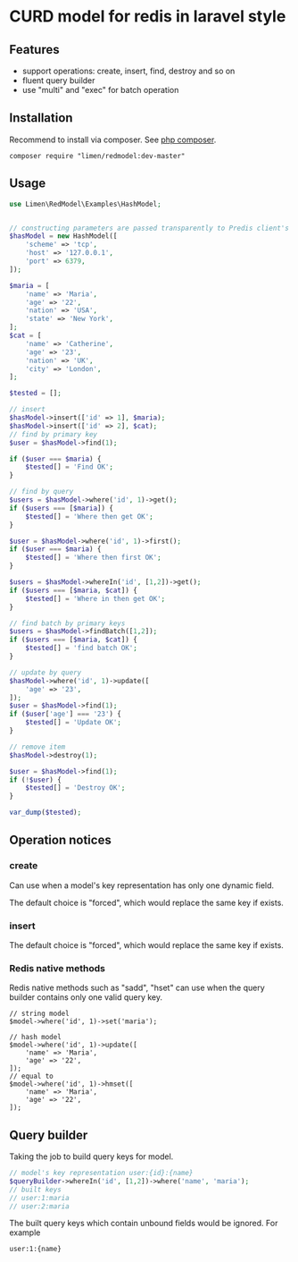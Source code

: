# CURD model for redis in laravel style

## Features

+ support operations: create, insert, find, destroy and so on 
+ fluent query builder
+ use "multi" and "exec" for batch operation

## Installation

Recommend to install via composer. See [php composer](https://getcomposer.org/ "").
```
composer require "limen/redmodel:dev-master"
```

## Usage

```php
use Limen\RedModel\Examples\HashModel;


// constructing parameters are passed transparently to Predis client's constructor 
$hasModel = new HashModel([
    'scheme' => 'tcp',
    'host' => '127.0.0.1',
    'port' => 6379,
]);

$maria = [
    'name' => 'Maria',
    'age' => '22',
    'nation' => 'USA',
    'state' => 'New York',
];
$cat = [
    'name' => 'Catherine',
    'age' => '23',
    'nation' => 'UK',
    'city' => 'London',
];

$tested = [];

// insert
$hasModel->insert(['id' => 1], $maria);
$hasModel->insert(['id' => 2], $cat);
// find by primary key
$user = $hasModel->find(1);

if ($user === $maria) {
    $tested[] = 'Find OK';
}

// find by query
$users = $hasModel->where('id', 1)->get();
if ($users === [$maria]) {
    $tested[] = 'Where then get OK';
}

$user = $hasModel->where('id', 1)->first();
if ($user === $maria) {
    $tested[] = 'Where then first OK';
}

$users = $hasModel->whereIn('id', [1,2])->get();
if ($users === [$maria, $cat]) {
    $tested[] = 'Where in then get OK';
}

// find batch by primary keys
$users = $hasModel->findBatch([1,2]);
if ($users === [$maria, $cat]) {
    $tested[] = 'find batch OK';
}

// update by query
$hasModel->where('id', 1)->update([
    'age' => '23',
]);
$user = $hasModel->find(1);
if ($user['age'] === '23') {
    $tested[] = 'Update OK';
}

// remove item
$hasModel->destroy(1);

$user = $hasModel->find(1);
if (!$user) {
    $tested[] = 'Destroy OK';
}

var_dump($tested);
```

## Operation notices

### create

Can use when a model's key representation has only one dynamic field.

The default choice is "forced", which would replace the same key if exists.  

### insert

The default choice is "forced", which would replace the same key if exists.  

### Redis native methods

Redis native methods such as "sadd", "hset" can use when the query builder contains only one valid query key.
    
    // string model
    $model->where('id', 1)->set('maria');
    
    // hash model
    $model->where('id', 1)->update([
        'name' => 'Maria',
        'age' => '22',
    ]);
    // equal to
    $model->where('id', 1)->hmset([
        'name' => 'Maria',
        'age' => '22',
    ]);

## Query builder

Taking the job to build query keys for model.

```php
// model's key representation user:{id}:{name}
$queryBuilder->whereIn('id', [1,2])->where('name', 'maria');
// built keys
// user:1:maria
// user:2:maria
```
    
The built query keys which contain unbound fields would be ignored. For example

```
user:1:{name}
```



